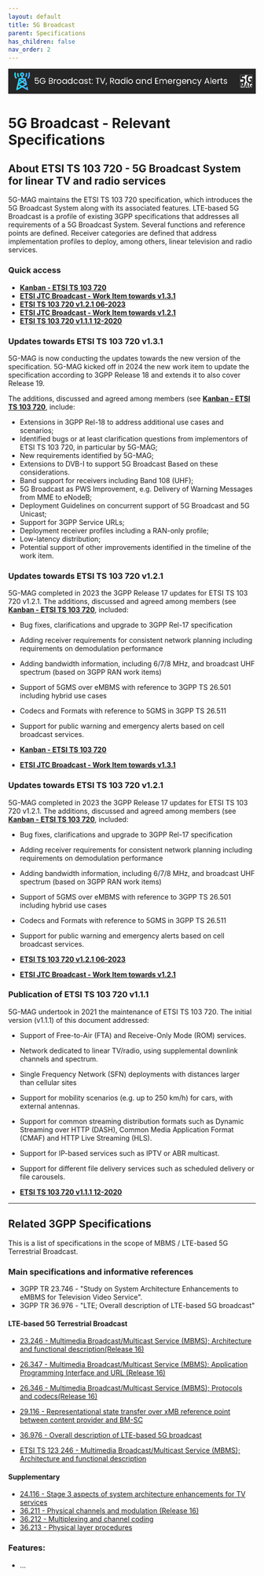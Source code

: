 ```yaml
---
layout: default
title: 5G Broadcast
parent: Specifications
has_children: false
nav_order: 2
---
```


<img src="../assets/images/Banner_5GBC.png" /> 

# 5G Broadcast - Relevant Specifications

## About ETSI TS 103 720 - 5G Broadcast System for linear TV and radio services

5G-MAG maintains the ETSI TS 103 720 specification, which introduces the 5G Broadcast System along with its associated features.
LTE-based 5G Broadcast is a profile of existing 3GPP specifications that addresses all requirements of a 5G Broadcast System. 
Several functions and reference points are defined. Receiver categories are defined that address implementation profiles 
to deploy, among others, linear television and radio services.

### Quick access
* [**Kanban - ETSI TS 103 720**](https://github.com/orgs/5G-MAG/projects/32)
* [**ETSI JTC Broadcast - Work Item towards v1.3.1**](https://portal.etsi.org/webapp/WorkProgram/Report_WorkItem.asp?WKI_ID=72978)
* [**ETSI TS 103 720 v1.2.1 06-2023**](https://www.etsi.org/deliver/etsi_ts/103700_103799/103720/01.02.01_60/ts_103720v010201p.pdf)
* [**ETSI JTC Broadcast - Work Item towards v1.2.1**](https://portal.etsi.org/webapp/workprogram/Report_WorkItem.asp?WKI_ID=58439)
* [**ETSI TS 103 720 v1.1.1 12-2020**](https://www.etsi.org/deliver/etsi_ts/103700_103799/103720/01.01.01_60/ts_103720v010101p.pdf)

### Updates towards ETSI TS 103 720 v1.3.1
5G-MAG is now conducting the updates towards the new version of the specification.
5G-MAG kicked off in 2024 the new work item to update the specification according to 3GPP Release 18 and extends it to also cover Release 19.

The additions, discussed and agreed among members (see [**Kanban - ETSI TS 103 720**](https://github.com/orgs/5G-MAG/projects/32), include:
* Extensions in 3GPP Rel-18 to address additional use cases and scenarios;
* Identified bugs or at least clarification questions from implementors of ETSI TS 103 720, in particular by 5G-MAG;
* New requirements identified by 5G-MAG;
* Extensions to DVB-I to support 5G Broadcast Based on these considerations.
* Band support for receivers including Band 108 (UHF);
* 5G Broadcast as PWS Improvement, e.g. Delivery of Warning Messages from MME to eNodeB;
* Deployment Guidelines on concurrent support of 5G Broadcast and 5G Unicast;
* Support for 3GPP Service URLs;
* Deployment receiver profiles including a RAN-only profile;
* Low-latency distribution;
* Potential support of other improvements identified in the timeline of the work item.

### Updates towards ETSI TS 103 720 v1.2.1
5G-MAG completed in 2023 the 3GPP Release 17 updates for ETSI TS 103 720 v1.2.1.
The additions, discussed and agreed among members (see [**Kanban - ETSI TS 103 720**](https://github.com/orgs/5G-MAG/projects/32), included:
* Bug fixes, clarifications and upgrade to 3GPP Rel-17 specification
* Adding receiver requirements for consistent network planning including requirements on demodulation performance
* Adding bandwidth information, including 6/7/8 MHz, and broadcast UHF spectrum (based on 3GPP RAN work items)
* Support of 5GMS over eMBMS with reference to 3GPP TS 26.501 including hybrid use cases
* Codecs and Formats with reference to 5GMS in 3GPP TS 26.511
* Support for public warning and emergency alerts based on cell broadcast services.

* [**Kanban - ETSI TS 103 720**](https://github.com/orgs/5G-MAG/projects/32)
* [**ETSI JTC Broadcast - Work Item towards v1.3.1**](https://portal.etsi.org/webapp/WorkProgram/Report_WorkItem.asp?WKI_ID=72978)

### Updates towards ETSI TS 103 720 v1.2.1
5G-MAG completed in 2023 the 3GPP Release 17 updates for ETSI TS 103 720 v1.2.1.
The additions, discussed and agreed among members (see [**Kanban - ETSI TS 103 720**](https://github.com/orgs/5G-MAG/projects/32), included:
* Bug fixes, clarifications and upgrade to 3GPP Rel-17 specification
* Adding receiver requirements for consistent network planning including requirements on demodulation performance
* Adding bandwidth information, including 6/7/8 MHz, and broadcast UHF spectrum (based on 3GPP RAN work items)
* Support of 5GMS over eMBMS with reference to 3GPP TS 26.501 including hybrid use cases
* Codecs and Formats with reference to 5GMS in 3GPP TS 26.511
* Support for public warning and emergency alerts based on cell broadcast services.

* [**ETSI TS 103 720 v1.2.1 06-2023**](https://www.etsi.org/deliver/etsi_ts/103700_103799/103720/01.02.01_60/ts_103720v010201p.pdf)
* [**ETSI JTC Broadcast - Work Item towards v1.2.1**](https://portal.etsi.org/webapp/workprogram/Report_WorkItem.asp?WKI_ID=58439)

### Publication of ETSI TS 103 720 v1.1.1
5G-MAG undertook in 2021 the maintenance of ETSI TS 103 720. The initial version (v1.1.1) of this document addressed:
* Support of Free-to-Air (FTA) and Receive-Only Mode (ROM) services.
* Network dedicated to linear TV/radio, using supplemental downlink channels and spectrum.
* Single Frequency Network (SFN) deployments with distances larger than cellular sites
* Support for mobility scenarios (e.g. up to 250 km/h) for cars, with external antennas.
* Support for common streaming distribution formats such as Dynamic Streaming over HTTP (DASH), Common Media Application Format (CMAF) and HTTP Live Streaming (HLS).
* Support for IP-based services such as IPTV or ABR multicast.
* Support for different file delivery services such as scheduled delivery or file carousels.

* [**ETSI TS 103 720 v1.1.1 12-2020**](https://www.etsi.org/deliver/etsi_ts/103700_103799/103720/01.01.01_60/ts_103720v010101p.pdf)

---

## Related 3GPP Specifications

This is a list of specifications in the scope of MBMS / LTE-based 5G Terrestrial Broadcast.

### Main specifications and informative references
* 3GPP TR 23.746 - "Study on System Architecture Enhancements to eMBMS for Television Video
Service".
* 3GPP TR 36.976 - "LTE; Overall description of LTE-based 5G broadcast"

#### LTE-based 5G Terrestrial Broadcast
* [23.246 - Multimedia Broadcast/Multicast Service (MBMS); Architecture and functional description(Release 16)](https://www.3gpp.org/ftp/Specs/archive/23_series/23.246/)
* [26.347 - Multimedia Broadcast/Multicast Service (MBMS); Application Programming Interface and URL (Release 16)](https://www.3gpp.org/ftp/Specs/archive/26_series/26.347/)
* [26.346 - Multimedia Broadcast/Multicast Service (MBMS); Protocols and codecs(Release 16)](https://www.3gpp.org/ftp/Specs/archive/26_series/26.346)
* [29.116 - Representational state transfer over xMB reference point between content provider and BM-SC](https://www.3gpp.org/ftp/Specs/archive/29_series/29.116)
* [36.976 - Overall description of LTE-based 5G broadcast](https://www.3gpp.org/ftp/Specs/archive/36_series/36.976)

* [ETSI TS 123 246 - Multimedia Broadcast/Multicast Service (MBMS); Architecture and functional description ](https://www.etsi.org/deliver/etsi_ts/123200_123299/123246/)

#### Supplementary
* [24.116 - Stage 3 aspects of system architecture enhancements for TV services](https://www.3gpp.org/ftp/Specs/archive/24_series/24.116)
* [36.211 - Physical channels and modulation (Release 16)](https://www.3gpp.org/ftp/Specs/archive/36_series/36.211)
* [36.212 - Multiplexing and channel coding](https://www.3gpp.org/ftp/Specs/archive/36_series/36.212)
* [36.213 - Physical layer procedures](https://www.3gpp.org/ftp/Specs/archive/36_series/36.213)

### Features:
- ...

